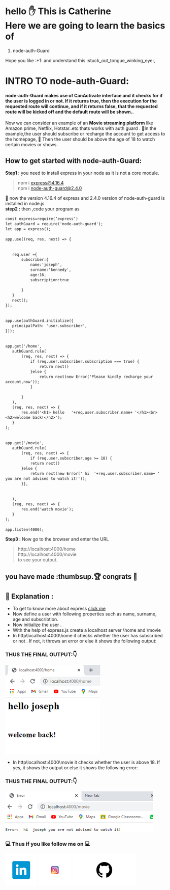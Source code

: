 # hello :raised_hand: This is Catherine <br> Here we are going to learn the basics of 
<ol>
<li>node-auth-Guard</li>
</ol>
Hope you like :+1: and understand this :stuck_out_tongue_winking_eye:,


# 	INTRO TO node-auth-Guard:
#### node-auth-Guard makes use of CanActivate interface and it checks for if the user is logged in or not. If it returns true, then the execution for the requested route will continue, and if it returns false, that the requested route will be kicked off and the default route will be shown..
Now we can consider an example of an <b>Movie streaming platform</b> like Amazon prime, Netflix, Hotstar..etc thats works with auth guard .
:key:In the example,the user should subscribe or recharge the account to get access to the homepage,
:key: Then the user should be above the age of  18 to watch certain movies or shows.
## How to get started with node-auth-Guard:
  **Step1 :** you need to install express in your node as it is not a core module.
   
   > npm i express@4.16.4 <br>
   > npm i node-auth-guard@2.4.0 <br>
 
:pill: now the version 4.16.4 of express and 2.4.0 version of node-auth-guard  is installed in node.js<br>
**step2 :** then ,code your program as <br>

 ````` 
 const express=require(‘express’)
let authGuard = require('node-auth-guard');
let app = express();
 
app.use((req, res, next) => {
 
    
    req.user ={
        subscriber:{
            name:'joseph',
            surname:'kennedy',
            age:16,
            subscription:true

        }
    }
    next();
});
 

app.use(authGuard.initialize({
    principalPath: 'user.subscriber',
}));
 

app.get('/home',
    authGuard.rule(
        (req, res, next) => {
            if (req.user.subscriber.subscription === true) {
                return next()
            }else {
                return next(new Error('Please kindly recharge your account,now'));
            }
 
        }
    ),
    (req, res, next) => {
        res.end('<h1> hello   '+req.user.subscriber.name+ '</h1><br><h2>welcome back!</h2>');
    }
);
 

app.get('/movie',
    authGuard.rule(
        (req, res, next) => {
            if (req.user.subscriber.age >= 18) {
            return next()
        }else {
            return next(new Error(' hi  '+req.user.subscriber.name+ ' you are not advised to watch it!'));
        }},
       
        
    ),
    (req, res, next) => {
        res.end('watch movie');
    }
);
 
app.listen(4000);
 `````
   **Step3 :** Now go to  the browser and enter the URL
>http://localhost:4000/home <br>
>http://localhost:4000/movie <br>
   to see your output.
   
   ## you have made :thumbsup.:trophy:  congrats :raised_hands:

 ## :memo: Explanation :
 * To get to know more about express [click me](https://github.com/catherinekennedy/catherine_WD_express.js/blob/main/catherine_WebDevelopment.md)
* Now define a user  with following properties such as name, surname, age and subscribtion.
* Now initialize the user .
* With the help of express.js create a localhost server \home and \movie
* In http\\localhost:4000\home
     it checks whether the user has subscribed or not . If not, it throws an error or else it shows the following output: <br> 
### THUS THE FINAL OUTPUT::point_down:
<img src="https://github.com/catherinekennedy/images/blob/main/home%20.png" >

* In http\\localhost:4000\movie
    it checks whether the user is above 18. If yes, it shows the output  or else it shows the following error: <br> 
    
### THUS THE FINAL OUTPUT::point_down:
<img src="https://github.com/catherinekennedy/images/blob/main/ErrorGoogle%20Chrome%20.png" >

### :computer: Thus if you like follow me on  :computer:<br>

 <a href="https://www.linkedin.com/in/catherine-robin-kennedy"><img width="100px" height="100px" src="https://github.com/catherinekennedy/images/blob/main/linkedin.png"></a>
<a href="https://www.instagram.com/cather_ine_kenny"><img  height="100px" src="https://github.com/catherinekennedy/images/blob/main/insta.jpg"></a>
 <a href="https://github.com/catherinekennedy"><img  height="100px" src="https://github.com/catherinekennedy/images/blob/main/github.png"></a>


 

